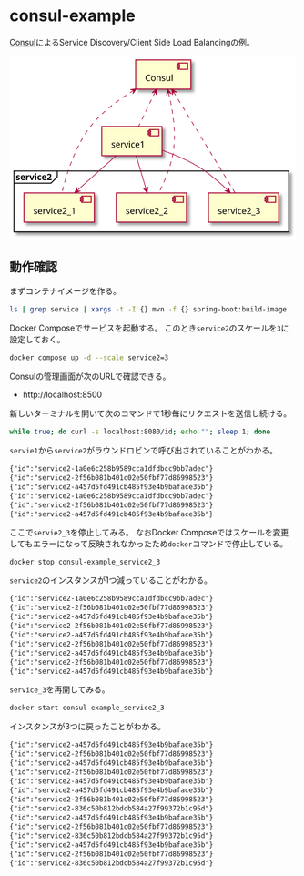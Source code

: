 # consul-example

[Consul](https://www.consul.io/)によるService Discovery/Client Side Load Balancingの例。

![](./docs/service-diagram.svg)

## 動作確認

まずコンテナイメージを作る。

```sh
ls | grep service | xargs -t -I {} mvn -f {} spring-boot:build-image
```

Docker Composeでサービスを起動する。
このとき`service2`のスケールを`3`に設定しておく。

```sh
docker compose up -d --scale service2=3
```

Consulの管理画面が次のURLで確認できる。

- http://localhost:8500

新しいターミナルを開いて次のコマンドで1秒毎にリクエストを送信し続ける。

```sh
while true; do curl -s localhost:8080/id; echo ""; sleep 1; done
```

`servie1`から`service2`がラウンドロビンで呼び出されていることがわかる。

```
{"id":"service2-1a0e6c258b9589cca1dfdbcc9bb7adec"}
{"id":"service2-2f56b081b401c02e50fbf77d86998523"}
{"id":"service2-a457d5fd491cb485f93e4b9baface35b"}
{"id":"service2-1a0e6c258b9589cca1dfdbcc9bb7adec"}
{"id":"service2-2f56b081b401c02e50fbf77d86998523"}
{"id":"service2-a457d5fd491cb485f93e4b9baface35b"}
```

ここで`servie2_3`を停止してみる。
なおDocker Composeではスケールを変更してもエラーになって反映されなかったため`docker`コマンドで停止している。

```sh
docker stop consul-example_service2_3
```

`service2`のインスタンスが1つ減っていることがわかる。

```
{"id":"service2-1a0e6c258b9589cca1dfdbcc9bb7adec"}
{"id":"service2-2f56b081b401c02e50fbf77d86998523"}
{"id":"service2-a457d5fd491cb485f93e4b9baface35b"}
{"id":"service2-2f56b081b401c02e50fbf77d86998523"}
{"id":"service2-a457d5fd491cb485f93e4b9baface35b"}
{"id":"service2-2f56b081b401c02e50fbf77d86998523"}
{"id":"service2-a457d5fd491cb485f93e4b9baface35b"}
{"id":"service2-2f56b081b401c02e50fbf77d86998523"}
{"id":"service2-a457d5fd491cb485f93e4b9baface35b"}
```

`service_3`を再開してみる。

```sh
docker start consul-example_service2_3
```

インスタンスが3つに戻ったことがわかる。

```
{"id":"service2-a457d5fd491cb485f93e4b9baface35b"}
{"id":"service2-2f56b081b401c02e50fbf77d86998523"}
{"id":"service2-a457d5fd491cb485f93e4b9baface35b"}
{"id":"service2-2f56b081b401c02e50fbf77d86998523"}
{"id":"service2-a457d5fd491cb485f93e4b9baface35b"}
{"id":"service2-a457d5fd491cb485f93e4b9baface35b"}
{"id":"service2-2f56b081b401c02e50fbf77d86998523"}
{"id":"service2-836c50b812bdcb584a27f99372b1c95d"}
{"id":"service2-a457d5fd491cb485f93e4b9baface35b"}
{"id":"service2-2f56b081b401c02e50fbf77d86998523"}
{"id":"service2-836c50b812bdcb584a27f99372b1c95d"}
{"id":"service2-a457d5fd491cb485f93e4b9baface35b"}
{"id":"service2-2f56b081b401c02e50fbf77d86998523"}
{"id":"service2-836c50b812bdcb584a27f99372b1c95d"}
```
